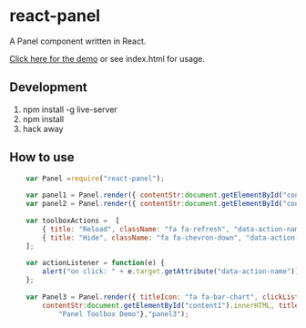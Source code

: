 react-panel
========================

A Panel component written in React.

[Click here for the demo](https://wmira.github.io/react-panel) or see index.html for usage.

## Development

1. npm install -g live-server
2. npm install
3. hack away

## How to use

```javascript
    var Panel =require("react-panel");
    
    var panel1 = Panel.render({ contentStr:document.getElementById("content1").innerHTML, title: "Panel Demo 1"},"panel1");
    var panel2 = Panel.render({ contentStr:document.getElementById("content2").innerHTML, title: "Enter Some Form Values"},"panel2");
    
    var toolboxActions =  [
        { title: "Reload", className: "fa fa-refresh", "data-action-name" : "reload" },
        { title: "Hide", className: "fa fa-chevron-down", "data-action-name" : "hide" }
    ];
    
    var actionListener = function(e) {
        alert("on click: " + e.target.getAttribute("data-action-name"));
    };
    
    var Panel3 = Panel.render({ titleIcon: "fa fa-bar-chart", clickListener:actionListener, toolbox: toolboxActions, 
        contentStr:document.getElementById("content1").innerHTML, title:
            "Panel Toolbox Demo"},"panel3");
```


